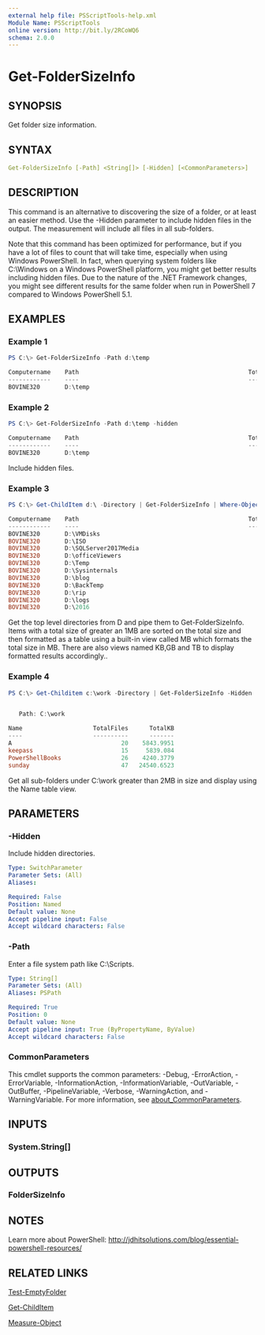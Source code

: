 ```yaml
---
external help file: PSScriptTools-help.xml
Module Name: PSScriptTools
online version: http://bit.ly/2RCoWQ6
schema: 2.0.0
---
```


# Get-FolderSizeInfo

## SYNOPSIS

Get folder size information.

## SYNTAX

```yaml
Get-FolderSizeInfo [-Path] <String[]> [-Hidden] [<CommonParameters>]
```

## DESCRIPTION

This command is an alternative to discovering the size of a folder, or at least an easier method. Use the -Hidden parameter to include hidden files in the output. The measurement will include all files in all sub-folders.

Note that this command has been optimized for performance, but if you have a lot of files to count that will take time, especially when using Windows PowerShell. In fact, when querying system folders like C:\Windows on a Windows PowerShell platform, you might get better results including hidden files. Due to the nature of the .NET Framework changes, you might see different results for the same folder when run in PowerShell 7 compared to Windows PowerShell 5.1.

## EXAMPLES

### Example 1

```powershell
PS C:\> Get-FolderSizeInfo -Path d:\temp

Computername    Path                                                TotalFiles     TotalSize
------------    ----                                                ----------     ---------
BOVINE320       D:\temp                                                     48     121824451
```

### Example 2

```powershell
PS C:\> Get-FolderSizeInfo -Path d:\temp -hidden

Computername    Path                                                TotalFiles     TotalSize
------------    ----                                                ----------     ---------
BOVINE320       D:\temp                                                    146     125655552
```

Include hidden files.

### Example 3

```powershell
PS C:\> Get-ChildItem d:\ -Directory | Get-FolderSizeInfo | Where-Object TotalSize -gt 1MB | Sort-Object TotalSize -Descending | Format-Table -View mb

Computername    Path                                                TotalFiles   TotalSizeMB
------------    ----                                                ----------   -----------
BOVINE320       D:\VMDisks                                                  18   114873.7246
BOVINE320       D:\ISO                                                      17    42526.8204
BOVINE320       D:\SQLServer2017Media                                        1      710.8545
BOVINE320       D:\officeViewers                                             4      158.9155
BOVINE320       D:\Temp                                                     48      116.1809
BOVINE320       D:\Sysinternals                                            153       59.6169
BOVINE320       D:\blog                                                     41       21.9948
BOVINE320       D:\BackTemp                                                  2       21.6734
BOVINE320       D:\rip                                                       3       11.1546
BOVINE320       D:\logs                                                    134        3.9517
BOVINE320       D:\2016                                                      5        1.5608
```

Get the top level directories from D and pipe them to Get-FolderSizeInfo. Items with a total size of greater an 1MB are sorted on the total size and then formatted as a table using a built-in view called MB which formats the total size in MB. There are also views named KB,GB and TB to display formatted results accordingly..

### Example 4

```powershell
PS C:\> Get-Childitem c:\work -Directory | Get-FolderSizeInfo -Hidden | Where-Object {$_.totalsize -ge 2mb} | Format-Table -view name


   Path: C:\work

Name                    TotalFiles      TotalKB
----                    ----------      -------
A                               20    5843.9951
keepass                         15     5839.084
PowerShellBooks                 26    4240.3779
sunday                          47   24540.6523
```

Get all sub-folders under C:\work greater than 2MB in size and display using the Name table view.

## PARAMETERS

### -Hidden

Include hidden directories.

```yaml
Type: SwitchParameter
Parameter Sets: (All)
Aliases:

Required: False
Position: Named
Default value: None
Accept pipeline input: False
Accept wildcard characters: False
```

### -Path

Enter a file system path like C:\Scripts.

```yaml
Type: String[]
Parameter Sets: (All)
Aliases: PSPath

Required: True
Position: 0
Default value: None
Accept pipeline input: True (ByPropertyName, ByValue)
Accept wildcard characters: False
```

### CommonParameters

This cmdlet supports the common parameters: -Debug, -ErrorAction, -ErrorVariable, -InformationAction, -InformationVariable, -OutVariable, -OutBuffer, -PipelineVariable, -Verbose, -WarningAction, and -WarningVariable. For more information, see [about_CommonParameters](http://go.microsoft.com/fwlink/?LinkID=113216).

## INPUTS

### System.String[]

## OUTPUTS

### FolderSizeInfo

## NOTES

Learn more about PowerShell:
http://jdhitsolutions.com/blog/essential-powershell-resources/

## RELATED LINKS

[Test-EmptyFolder]()

[Get-ChildItem]()

[Measure-Object]()
